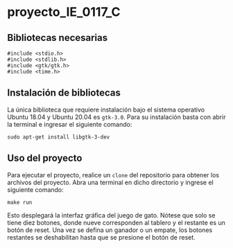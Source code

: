 # proyecto_IE_0117_C

## Bibliotecas necesarias

```
#include <stdio.h>
#include <stdlib.h>
#include <gtk/gtk.h>
#include <time.h>
```

## Instalación de bibliotecas

La única biblioteca que requiere instalación bajo el sistema operativo Ubuntu 18.04 y Ubuntu 20.04 es `gtk-3.0`. Para su instalación basta con abrir la terminal e ingresar el siguiente comando:

```
sudo apt-get install libgtk-3-dev
```

## Uso del proyecto

Para ejecutar el proyecto, realice un `clone` del repositorio para obtener los archivos del proyecto. Abra una terminal en dicho directorio y ingrese el siguiente comando:

```
make run
```

Esto desplegará la interfaz gráfica del juego de gato. Nótese que solo se tiene diez botones, donde nueve corresponden al tablero y el restante es un botón de reset. Una vez se defina un ganador o un empate, los botones restantes se deshabilitan hasta que se presione el botón de reset.
